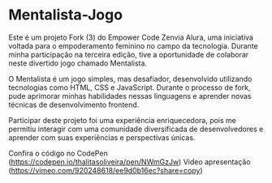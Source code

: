 # Mentalista-Jogo

Este é um projeto Fork (3) do Empower Code Zenvia Alura, uma iniciativa voltada para o empoderamento feminino no campo da tecnologia. Durante minha participação na terceira edição, tive a oportunidade de colaborar neste divertido jogo chamado Mentalista.

O Mentalista é um jogo simples, mas desafiador, desenvolvido utilizando tecnologias como HTML, CSS e JavaScript. Durante o processo de fork, pude aprimorar minhas habilidades nessas linguagens e aprender novas técnicas de desenvolvimento frontend.

Participar deste projeto foi uma experiência enriquecedora, pois me permitiu interagir com uma comunidade diversificada de desenvolvedores e aprender com suas experiências e perspectivas únicas.

Confira o código no CodePen (https://codepen.io/thalitasoliveira/pen/NWmGzJw)
Video apresentação (https://vimeo.com/920248618/ee9d0b16ec?share=copy)

